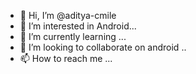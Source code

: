 - 👋 Hi, I’m @aditya-cmile
- 👀 I’m interested in Android...
- 🌱 I’m currently learning ...
- 💞️ I’m looking to collaborate on  android ..
- 📫 How to reach me ...

<!---
aditya-cmile/aditya-cmile is a ✨ special ✨ repository because its `README.md` (this file) appears on your GitHub profile.
You can click the Preview link to take a look at your changes.
--->
